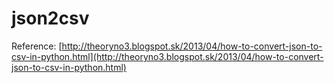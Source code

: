 # json2csv
Reference:
[http://theoryno3.blogspot.sk/2013/04/how-to-convert-json-to-csv-in-python.html](http://theoryno3.blogspot.sk/2013/04/how-to-convert-json-to-csv-in-python.html)
